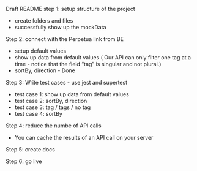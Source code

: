 Draft README
step 1: setup structure of the project

- create folders and files
- successfully show up the mockData

Step 2: connect with the Perpetua link from BE

- setup default values
- show up data from default values ( Our API can only filter one tag at a time - notice that the field “tag” is singular and not plural.)
- sortBy, direction - Done

<!-- test case  -->

Step 3: Write test cases - use jest and supertest

- test case 1: show up data from default values
- test case 2: sortBy, direction
- test case 3: tag / tags / no tag
- test case 4: sortBy

Step 4: reduce the numbe of API calls

- You can cache the results of an API call on your server

Step 5: create docs

Step 6: go live

